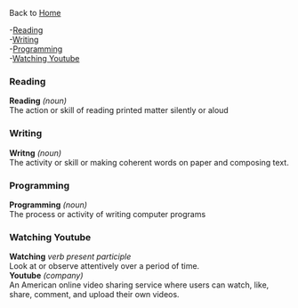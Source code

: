 Back to [Home](README.md)  

-[Reading](###Reading)  
-[Writing](###Writing)  
-[Programming](###Programming)  
-[Watching Youtube](###Watching_Youtube)


### Reading
**Reading** *(noun)*   
The action or skill of reading printed matter silently or aloud  

### Writing
**Writng** *(noun)*  
The activity or skill or making coherent words on paper and composing text. 

### Programming
**Programming** *(noun)*  
The process or activity of writing computer programs

### Watching Youtube
**Watching** *verb present participle*  
Look at or observe attentively over a period of time.  
**Youtube** *(company)*  
An American online video sharing service where users can watch, like, share, comment, and upload their own videos.